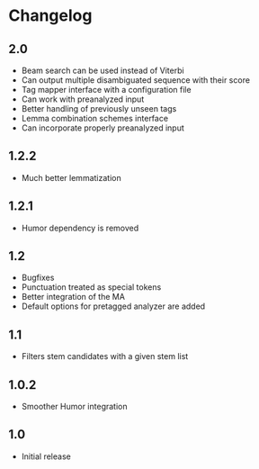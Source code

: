 Changelog
========

2.0
---
* Beam search can be used instead of Viterbi
* Can output multiple disambiguated sequence with their score 
* Tag mapper interface with a configuration file
* Can work with preanalyzed input
* Better handling of previously unseen tags
* Lemma combination schemes interface
* Can incorporate properly preanalyzed input


1.2.2
-----
* Much better lemmatization

1.2.1
-----
* Humor dependency is removed

1.2
---
* Bugfixes
* Punctuation treated as special tokens
* Better integration of the MA
* Default options for pretagged analyzer are added

1.1
---
* Filters stem candidates with a given stem list

1.0.2
-----
* Smoother Humor integration

1.0
---
* Initial release
